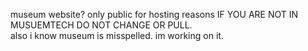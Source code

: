 museum website?
only public for hosting reasons IF YOU ARE NOT IN MUSUEMTECH DO NOT CHANGE OR PULL.<br>
also i know museum is misspelled. im working on it.
